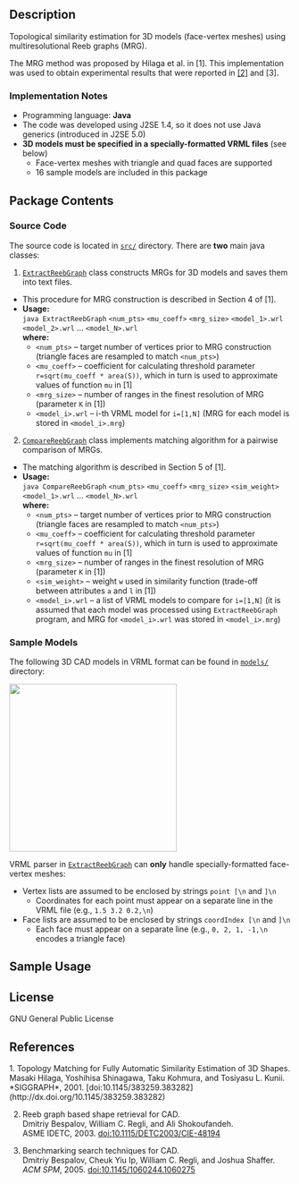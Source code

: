 Description
---------------------

Topological similarity estimation for 3D models (face-vertex meshes) using multiresolutional Reeb graphs (MRG).

The MRG method was proposed by Hilaga et al. in [1]. 
This implementation was used to obtain experimental results that were reported in [[2]](#md-bib) and [3]. 

### Implementation Notes

 - Programming language: **Java**
 - The code was developed using J2SE 1.4, so it does not use Java generics (introduced in J2SE 5.0)
 - **3D models must be specified in a specially-formatted VRML files** (see below)
   - Face-vertex meshes with triangle and quad faces are supported
   - 16 sample models are included in this package

Package Contents
---------------------

### Source Code

The source code is located in [`src/`](src/) directory. There are **two** main java classes:  

1. [`ExtractReebGraph`](src/ExtractReebGraph.java) class constructs MRGs for 3D models and saves them into text files.
  - This procedure for MRG construction is described in Section 4 of [1].
  - **Usage:**  
    `java ExtractReebGraph`  `<num_pts>`  `<mu_coeff>`  `<mrg_size>`  `<model_1>.wrl`  `<model_2>.wrl` ... `<model_N>.wrl`  
    **where:**
      + `<num_pts>`   &ndash; target number of vertices prior to MRG construction (triangle faces are resampled to match `<num_pts>`)
      + `<mu_coeff>`    &ndash; coefficient for calculating threshold parameter `r=sqrt(mu_coeff * area(S))`, which in turn is used to approximate values of function `mu` in [1]
      + `<mrg_size>`   &ndash; number of ranges in the finest resolution of MRG (parameter `K` in [1])
      + `<model_i>.wrl`   &ndash; i-th VRML model for `i=[1,N]` (MRG for each model is stored in `<model_i>.mrg`)
2. [`CompareReebGraph`](src/CompareReebGraph.java) class implements matching algorithm for a pairwise comparison of MRGs.
  - The matching algorithm is described in Section 5 of [1].
  - **Usage:**  
    `java CompareReebGraph`  `<num_pts>`  `<mu_coeff>`  `<mrg_size>`  `<sim_weight>`  `<model_1>.wrl` ... `<model_N>.wrl`  
    **where:**
      + `<num_pts>`   &ndash; target number of vertices prior to MRG construction (triangle faces are resampled to match `<num_pts>`)
      + `<mu_coeff>`    &ndash; coefficient for calculating threshold parameter `r=sqrt(mu_coeff * area(S))`, which in turn is used to approximate values of function `mu` in [1]
      + `<mrg_size>`   &ndash; number of ranges in the finest resolution of MRG (parameter `K` in [1])
      + `<sim_weight>`   &ndash; weight `w` used in similarity function (trade-off between attributes `a` and `l` in [1])
      + `<model_i>.wrl`   &ndash; a list of VRML models to compare for `i=[1,N]` (it is assumed that each  model was processed using `ExtractReebGraph` program, and MRG for `<model_i>.wrl` was stored in `<model_i>.mrg`)

### Sample Models 

The following 3D CAD models in VRML format can be found in [`models/`](models/) directory:

<a target="_blank" href="https://raw.github.com/dbespalov/reeb_graph/master/figs/sample_models.pdf"><img  width="300px"  src="https://raw.github.com/dbespalov/reeb_graph/master/figs/sample_models.png"/></a>


VRML parser in [`ExtractReebGraph`](src/ExtractReebGraph.java) can **only** handle specially-formatted face-vertex meshes:

* Vertex lists are assumed to be enclosed by strings `point [\n` and `]\n`
  * Coordinates for each point must appear on a separate line in the VRML file (e.g., `1.5 3.2 0.2,\n`)
* Face lists are assumed to be enclosed by strings `coordIndex [\n` and `]\n`
  * Each face must appear on a separate line (e.g., `0, 2, 1, -1,\n` encodes a triangle face)
  

Sample Usage
---------------------




License
---------------------
GNU General Public License


References
---------------------
<div id="md-bib"/>
1. Topology Matching for Fully Automatic Similarity Estimation of 3D Shapes.  
   Masaki Hilaga, Yoshihisa Shinagawa, Taku Kohmura, and Tosiyasu L. Kunii.  
   *SIGGRAPH*, 2001. [doi:10.1145/383259.383282](http://dx.doi.org/10.1145/383259.383282)                                                             

2. Reeb graph based shape retrieval for CAD.  
   Dmitriy Bespalov, William C. Regli, and Ali Shokoufandeh.  
   ASME IDETC, 2003. [doi:10.1115/DETC2003/CIE-48194](http://dx.doi.org/10.1115/DETC2003/CIE-48194)

3. Benchmarking search techniques for CAD.  
   Dmitriy Bespalov, Cheuk Yiu Ip, William C. Regli, and Joshua Shaffer.  
   *ACM SPM*, 2005. [doi:10.1145/1060244.1060275](http://dx.doi.org/10.1145/1060244.1060275)
